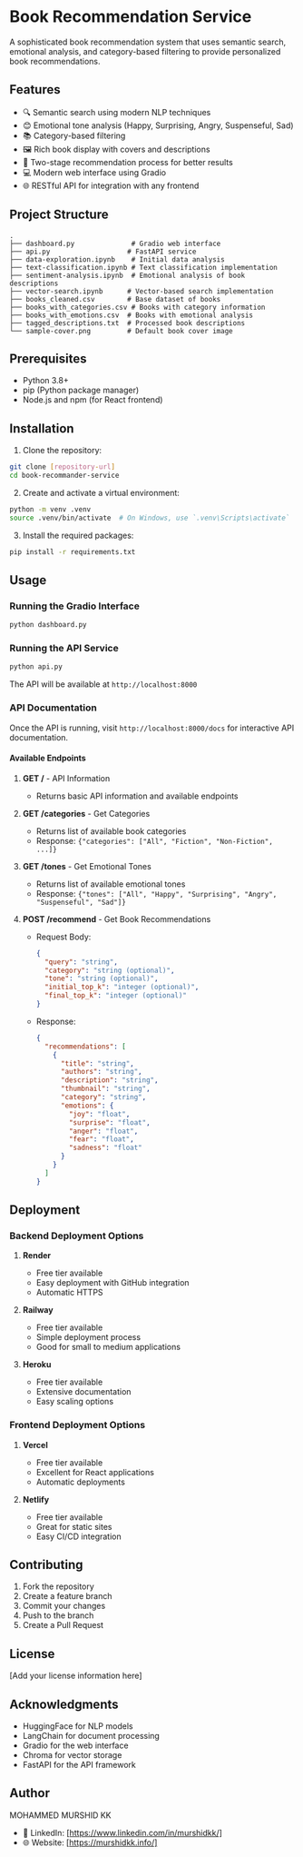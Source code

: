 # Book Recommendation Service

A sophisticated book recommendation system that uses semantic search, emotional analysis, and category-based filtering to provide personalized book recommendations.

## Features

- 🔍 Semantic search using modern NLP techniques
- 😊 Emotional tone analysis (Happy, Surprising, Angry, Suspenseful, Sad)
- 📚 Category-based filtering
- 🖼️ Rich book display with covers and descriptions
- 🎯 Two-stage recommendation process for better results
- 💻 Modern web interface using Gradio
- 🌐 RESTful API for integration with any frontend

## Project Structure

```
.
├── dashboard.py              # Gradio web interface
├── api.py                   # FastAPI service
├── data-exploration.ipynb    # Initial data analysis
├── text-classification.ipynb # Text classification implementation
├── sentiment-analysis.ipynb  # Emotional analysis of book descriptions
├── vector-search.ipynb      # Vector-based search implementation
├── books_cleaned.csv        # Base dataset of books
├── books_with_categories.csv # Books with category information
├── books_with_emotions.csv  # Books with emotional analysis
├── tagged_descriptions.txt  # Processed book descriptions
└── sample-cover.png         # Default book cover image
```

## Prerequisites

- Python 3.8+
- pip (Python package manager)
- Node.js and npm (for React frontend)

## Installation

1. Clone the repository:
```bash
git clone [repository-url]
cd book-recommander-service
```

2. Create and activate a virtual environment:
```bash
python -m venv .venv
source .venv/bin/activate  # On Windows, use `.venv\Scripts\activate`
```

3. Install the required packages:
```bash
pip install -r requirements.txt
```

## Usage

### Running the Gradio Interface

```bash
python dashboard.py
```

### Running the API Service

```bash
python api.py
```

The API will be available at `http://localhost:8000`

### API Documentation

Once the API is running, visit `http://localhost:8000/docs` for interactive API documentation.

#### Available Endpoints

1. **GET /** - API Information
   - Returns basic API information and available endpoints

2. **GET /categories** - Get Categories
   - Returns list of available book categories
   - Response: `{"categories": ["All", "Fiction", "Non-Fiction", ...]}`

3. **GET /tones** - Get Emotional Tones
   - Returns list of available emotional tones
   - Response: `{"tones": ["All", "Happy", "Surprising", "Angry", "Suspenseful", "Sad"]}`

4. **POST /recommend** - Get Book Recommendations
   - Request Body:
     ```json
     {
       "query": "string",
       "category": "string (optional)",
       "tone": "string (optional)",
       "initial_top_k": "integer (optional)",
       "final_top_k": "integer (optional)"
     }
     ```
   - Response:
     ```json
     {
       "recommendations": [
         {
           "title": "string",
           "authors": "string",
           "description": "string",
           "thumbnail": "string",
           "category": "string",
           "emotions": {
             "joy": "float",
             "surprise": "float",
             "anger": "float",
             "fear": "float",
             "sadness": "float"
           }
         }
       ]
     }
     ```

## Deployment

### Backend Deployment Options

1. **Render**
   - Free tier available
   - Easy deployment with GitHub integration
   - Automatic HTTPS

2. **Railway**
   - Free tier available
   - Simple deployment process
   - Good for small to medium applications

3. **Heroku**
   - Free tier available
   - Extensive documentation
   - Easy scaling options

### Frontend Deployment Options

1. **Vercel**
   - Free tier available
   - Excellent for React applications
   - Automatic deployments

2. **Netlify**
   - Free tier available
   - Great for static sites
   - Easy CI/CD integration

## Contributing

1. Fork the repository
2. Create a feature branch
3. Commit your changes
4. Push to the branch
5. Create a Pull Request

## License

[Add your license information here]

## Acknowledgments

- HuggingFace for NLP models
- LangChain for document processing
- Gradio for the web interface
- Chroma for vector storage
- FastAPI for the API framework

## Author

MOHAMMED MURSHID KK
- 💼 LinkedIn: [https://www.linkedin.com/in/murshidkk/]
- 🌐 Website: [https://murshidkk.info/]